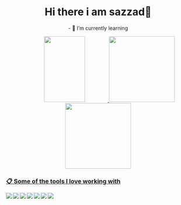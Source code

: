 
  <p align="center">
    <h1 align="center"> Hi there i am sazzad👋 </h1>
    <p align="center">- 🌱 I’m currently learning</p>
  </p>

<div align="center">
  <a href="https://github.com/mr-sazzad">
  <img height="180em" width="47%" src="https://github-readme-stats.vercel.app/api?username=mr-sazzad&show_icons=true&theme=aura"/>
  <img height="180em" src="https://github-readme-stats.vercel.app/api/top-langs/?username=mr-sazzad&layout=compact&langs_count=7&theme=aura"/>

</div>

<div align="center">
  <a href="https://github.com/mr-sazzad">
  <img height="180em" margin="20" src="https://github-readme-streak-stats.herokuapp.com/?user=mr-sazzad&theme=aura&hide_border=false" />
</div>

### 📋 Some of the tools I love working with

<img  align='left' src="https://img.shields.io/badge/typescript-%23007ACC.svg?style=for-the-badge&logo=typescript&logoColor=white" />
<img align='left' src="https://img.shields.io/badge/javascript-%23323330.svg?style=for-the-badge&logo=javascript&logoColor=%23F7DF1E" />
<img align='left' src="https://img.shields.io/badge/Next-black?style=for-the-badge&logo=next.js&logoColor=white" />
<img align='left' src="https://img.shields.io/badge/node.js-6DA55F?style=for-the-badge&logo=node.js&logoColor=white" />
<img  align='left' src="https://img.shields.io/badge/react-%2320232a.svg?style=for-the-badge&logo=react&logoColor=%2361DAFB" />
<img  align='left' src="https://img.shields.io/badge/git-%23F05033.svg?style=for-the-badge&logo=git&logoColor=white" />
<img  align='left' src="https://img.shields.io/badge/MongoDB-%234ea94b.svg?style=for-the-badge&logo=mongodb&logoColor=white" />


